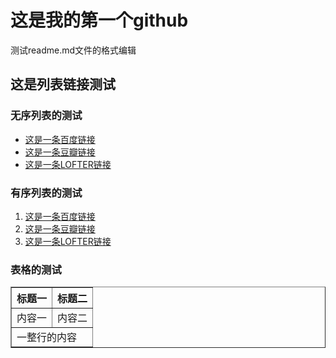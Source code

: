<h1>这是我的第一个github</h1>
测试readme.md文件的格式编辑

<h2>这是列表链接测试</h2>
<h3>无序列表的测试</h3>
<ul>
  <li><a href="http://www.baidu.com">这是一条百度链接</a></li>
  <li><a href="http://www.douban.com">这是一条豆瓣链接</a></li>
  <li><a href="http://www.lofter.com">这是一条LOFTER链接</a></li>
</ul>
<h3>有序列表的测试</h3>
<ol>
  <li><a href="http://www.baidu.com">这是一条百度链接</a></li>
  <li><a href="http://www.douban.com">这是一条豆瓣链接</a></li>
  <li><a href="http://www.lofter.com">这是一条LOFTER链接</a></li>
</ol>
<h3>表格的测试</h3>
<table border="1" sellspacing="0" sellpadding="0">
  <tbody>
    <tr>
      <th>标题一</th>
      <th>标题二</th>
    </tr>
    <tr>
      <td>内容一</td>
      <td>内容二</td>
    </tr>
    <tr>
      <td colspan="2">一整行的内容</td>
    </tr>
  </tbody>
</table>
